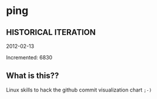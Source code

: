 # ping

## HISTORICAL ITERATION
2012-02-13

Incremented: 6830

## What is this?? 
Linux skills to hack the github commit visualization chart `;-)`
